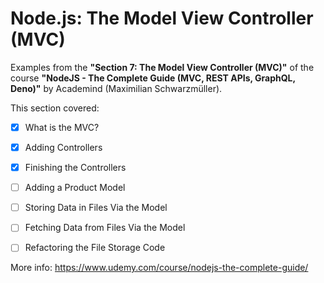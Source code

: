 # Node.js: The Model View Controller (MVC)

Examples from the **"Section 7: The Model View Controller (MVC)"** of the course **"NodeJS - The Complete Guide (MVC, REST APIs, GraphQL, Deno)"** by Academind (Maximilian Schwarzmüller).

This section covered:

- [x] What is the MVC?
- [x] Adding Controllers
- [x] Finishing the Controllers
- [ ] Adding a Product Model
- [ ] Storing Data in Files Via the Model
- [ ] Fetching Data from Files Via the Model
- [ ] Refactoring the File Storage Code


More info: https://www.udemy.com/course/nodejs-the-complete-guide/
